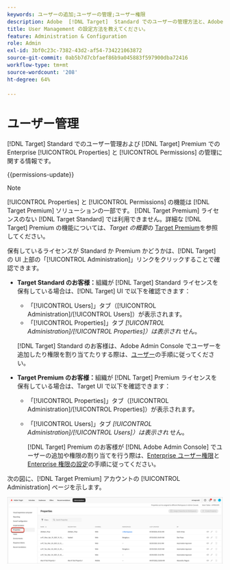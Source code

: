 ```yaml
---
keywords: ユーザーの追加;ユーザーの管理;ユーザー権限
description: Adobe  [!DNL Target]  Standard でのユーザーの管理方法と、Adobe  [!DNL Target]  Premium でのエンタープライズプロパティおよび権限の管理方法について説明します。
title: User Management の設定方法を教えてください。
feature: Administration & Configuration
role: Admin
exl-id: 3bf0c23c-7382-43d2-af54-734221063872
source-git-commit: 0ab5b7d7cbfaef86b9a045883f597900dba72416
workflow-type: tm+mt
source-wordcount: '208'
ht-degree: 64%

---
```


# ユーザー管理

[!DNL Target] Standard でのユーザー管理および [!DNL Target] Premium での Enterprise [!UICONTROL Properties] と [!UICONTROL Permissions] の管理に関する情報です。

{{permissions-update}}

>[!NOTE]
>
>[!UICONTROL Properties] と [!UICONTROL Permissions] の機能は [!DNL Target Premium] ソリューションの一部です。 [!DNL Target Premium] ライセンスのない [!DNL Target Standard] では利用できません。詳細な [!DNL Target] Premium の機能については、*Target の概要*&#x200B;の [Target Premium](/help/main/c-intro/intro.md#premium)を参照してください。

保有しているライセンスが Standard か Premium かどうかは、[!DNL Target] の UI 上部の「[!UICONTROL Administration]」リンクをクリックすることで確認できます。

* **Target Standard のお客様：**&#x200B;組織が [!DNL Target] Standard ライセンスを保有している場合は、[!DNL Target] UI で以下を確認できます：

   * 「[!UICONTROL Users]」タブ（[!UICONTROL Administration]/[!UICONTROL Users]）が表示されます。
   * 「[!UICONTROL Properties]」タブ *[!UICONTROL Administration]/[!UICONTROL Properties]）は表示され* せん。

  [!DNL Target] Standard のお客様は、Adobe Admin Console でユーザーを追加したり権限を割り当てたりする際は、[ユーザー](/help/main/administrating-target/c-user-management/c-user-management/user-management.md)の手順に従ってください。

* **Target Premium のお客様：**&#x200B;組織が [!DNL Target] Premium ライセンスを保有している場合は、Target UI で以下を確認できます：

   * 「[!UICONTROL Properties]」タブ（[!UICONTROL Administration]/[!UICONTROL Properties]）が表示されます。
   * 「[!UICONTROL Users]」タブ *[!UICONTROL Administration]/[!UICONTROL Users]）は表示され* せん。

     [!DNL Target] Premium のお客様が [!DNL Adobe Admin Console] でユーザーの追加や権限の割り当てを行う際は、[Enterprise ユーザー権限](/help/main/administrating-target/c-user-management/property-channel/property-channel.md#concept_E396B16FA2024ADBA27BC056138F9838)と[Enterprise 権限の設定](/help/main/administrating-target/c-user-management/property-channel/properties-overview.md#concept_22F2855DBF0D4754B9460F5D68749C71)の手順に従ってください。

次の図に、[!DNL Target Premium] アカウントの [!UICONTROL Administration] ページを示します。

![「管理」タブ](/help/main/administrating-target/assets/premium.png)
